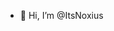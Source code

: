 - 👋 Hi, I’m @ItsNoxius

<!---
ItsNoxius/ItsNoxius is a ✨ special ✨ repository because its `README.md` (this file) appears on your GitHub profile.
You can click the Preview link to take a look at your changes.
--->

